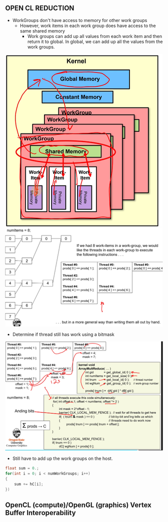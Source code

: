 ## OPEN CL REDUCTION

- WorkGroups don't have access to memory for other work groups
  - However, work items in each work group does have access to the same shared memory
    - Work groups can add up all values from each work item and then return it to global. In global, we can add up all the values from the work groups.

<img src="./../../images/cs475_openclreduction_add.PNG">

<img src="./../../images/cs475_openclreduction_diagram.PNG">

- Determine if thread still has work using a bitmask

<img src="./../../images/cs475_openclreduction_mask.PNG">

- Still have to add up the work groups on the host.

```cpp
float sum = 0.;
for(int i = 0; i < numWorkGroups; i++)
{
    sum += hC[i];
})
```

## OpenCL (compute)/OpenGL (graphics) Vertex Buffer Interoperability